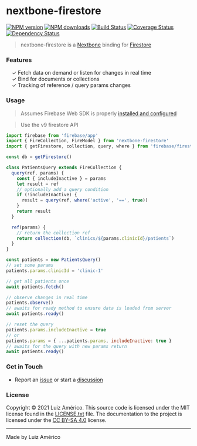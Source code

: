 # nextbone-firestore

[![NPM version](http://img.shields.io/npm/v/nextbone-firestore.svg?style=flat-square)](https://www.npmjs.com/package/nextbone-firestore)
[![NPM downloads](http://img.shields.io/npm/dm/nextbone-firestore.svg?style=flat-square)](https://www.npmjs.com/package/nextbone-firestore)
[![Build Status](http://img.shields.io/travis/blikblum/nextbone-firestore/master.svg?style=flat-square)](https://travis-ci.org/blikblum/nextbone-firestore)
[![Coverage Status](https://img.shields.io/coveralls/blikblum/nextbone-firestore.svg?style=flat-square)](https://coveralls.io/github/blikblum/nextbone-firestore)
[![Dependency Status](http://img.shields.io/david/dev/blikblum/nextbone-firestore.svg?style=flat-square)](https://david-dm.org/blikblum/nextbone-firestore#info=devDependencies)

> nextbone-firestore is a [Nextbone]() binding for [Firestore](https://firebase.google.com/docs/firestore)

### Features

&nbsp; &nbsp; ✓ Fetch data on demand or listen for changes in real time<br>
&nbsp; &nbsp; ✓ Bind for documents or collections<br>
&nbsp; &nbsp; ✓ Tracking of reference / query params changes<br>

### Usage

> Assumes Firebase Web SDK is properly [installed and configured](https://firebase.google.com/docs/web/setup)

> Use the v9 firestore API

```js
import firebase from 'firebase/app'
import { FireCollection, FireModel } from 'nextbone-firestore'
import { getFirestore, collection, query, where } from 'firebase/firestore'

const db = getFirestore()

class PatientsQuery extends FireCollection {
  query(ref, params) {
    const { includeInactive } = params
    let result = ref
    // optionally add a query condition
    if (!includeInactive) {
      result = query(ref, where('active', '==', true))
    }
    return result
  }

  ref(params) {
    // return the collection ref
    return collection(db, `clinics/${params.clinicId}/patients`)
  }
}

const patients = new PatientsQuery()
// set some params
patients.params.clinicId = 'clinic-1'

// get all patients once
await patients.fetch()

// observe changes in real time
patients.observe()
// awaits for ready method to ensure data is loaded from server
await patients.ready()

// reset the query
patients.params.includeInactive = true
// or
patients.params = { ...patients.params, includeInactive: true }
// awaits for the query with new params return
await patients.ready()
```

### Get in Touch

- Report an [issue](https://github.com/blikblum/nextbone-firestore/issues) or start a [discussion](https://github.com/blikblum/nextbone-firestore/discussions)

### License

Copyright © 2021 Luiz Américo. This source code is licensed under the MIT license found in
the [LICENSE.txt](https://github.com/blikblum/nextbone-firestore/blob/master/LICENSE.txt) file.
The documentation to the project is licensed under the [CC BY-SA 4.0](http://creativecommons.org/licenses/by-sa/4.0/)
license.

---

Made by Luiz Américo
